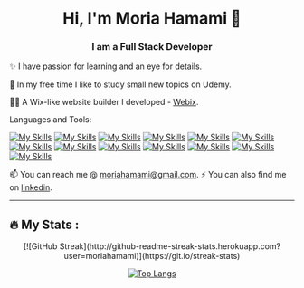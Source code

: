 <div id="header" align="center">
  <h1>
    Hi, I'm Moria Hamami 👋
  </h1>
  <h3>
    I am a Full Stack Developer
  </h3>
</div>
  
  
  
  
✨ I have passion for learning and an eye for details.

🔭 In my free time I like to study small new topics on Udemy.

👨‍💻 A Wix-like website builder I developed - [Webix](https://webix.onrender.com/).

Languages and Tools:

[![My Skills](https://skillicons.dev/icons?i=javascript&theme=light)](https://www.javascript.com/)
[![My Skills](https://skillicons.dev/icons?i=html&theme=light)](https://www.html.com/)
[![My Skills](https://skillicons.dev/icons?i=html5&theme=light)](https://www.html.com/)
[![My Skills](https://skillicons.dev/icons?i=css3&theme=light)](https://www.css.com/)
[![My Skills](https://skillicons.dev/icons?i=css&theme=light)](https://www.css.com/)
[![My Skills](https://skillicons.dev/icons?i=sass&theme=light)](https://sass-lang.com/)
[![My Skills](https://skillicons.dev/icons?i=postman&theme=light)](https://www.postman.com/)
[![My Skills](https://skillicons.dev/icons?i=nodejs&theme=light)](https://www.nodejs.org/)
[![My Skills](https://skillicons.dev/icons?i=mongodb&theme=light)](https://www.mongodb.com/)
[![My Skills](https://skillicons.dev/icons?i=vuejs&theme=light)](https://www.vuejs.org/)
[![My Skills](https://skillicons.dev/icons?i=react&theme=light)](https://www.reactjs.org/)
[![My Skills](https://skillicons.dev/icons?i=redux&theme=light)](https://www.redux.org/)
[![My Skills](https://skillicons.dev/icons?i=git&theme=light)](https://git-scm.com/)

📫 You can reach me @ [moriahamami@gmail.com](moriahamami@gmail.com).
⚡ You can also find me on [linkedin](https://www.linkedin.com/in/moriahamami/).

---

## :fire: My Stats :

<div id="header" align="center">
  [![GitHub Streak](http://github-readme-streak-stats.herokuapp.com?user=moriahamami)](https://git.io/streak-stats)

  [![Top Langs](https://github-readme-stats.vercel.app/api/top-langs/?username=moriahamami)](https://github.com/anuraghazra/github-readme-stats)
 </div>

